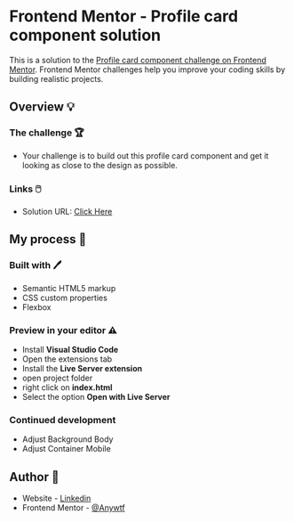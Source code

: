 # Frontend Mentor - Profile card component solution

This is a solution to the [Profile card component challenge on Frontend Mentor](https://www.frontendmentor.io/challenges/profile-card-component-cfArpWshJ). Frontend Mentor challenges help you improve your coding skills by building realistic projects.

## Overview 💡

### The challenge 🏆

- Your challenge is to build out this profile card component and get it looking as close to the design as possible.

### Links 🖱️

- Solution URL: [Click Here](https://solution-anywtf-profile-card-component-main.netlify.app/)

## My process 📝

### Built with 🖊️

- Semantic HTML5 markup
- CSS custom properties
- Flexbox

### Preview in your editor ⚠️

- Install **Visual Studio Code**
- Open the extensions tab
- Install the **Live Server extension**
- open project folder
- right click on **index.html**
- Select the option **Open with Live Server**

### Continued development

- Adjust Background Body
- Adjust Container Mobile

## Author 💁

- Website - [Linkedin](https://www.linkedin.com/in/apnmacedo/)
- Frontend Mentor - [@Anywtf](https://www.frontendmentor.io/profile/Anywtf)
